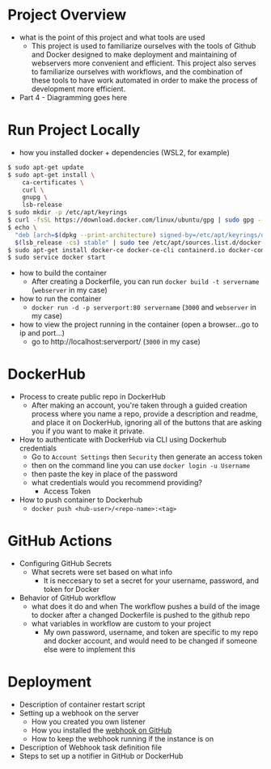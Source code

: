 # Project Overview

- what is the point of this project and what tools are used
	- This project is used to familiarize ourselves with the tools of Github and Docker designed to make deployment and maintaining of webservers more convenient and efficient. This project also serves to familiarize ourselves with workflows, and the combination of these tools to have work automated in order to make the process of development more efficient.
- Part 4 - Diagramming goes here

# Run Project Locally

- how you installed docker + dependencies (WSL2, for example)
```bash
$ sudo apt-get update
$ sudo apt-get install \
    ca-certificates \
    curl \
    gnupg \
    lsb-release
$ sudo mkdir -p /etc/apt/keyrings
$ curl -fsSL https://download.docker.com/linux/ubuntu/gpg | sudo gpg --dearmor -o /etc/apt/keyrings/docker.gpg
$ echo \
  "deb [arch=$(dpkg --print-architecture) signed-by=/etc/apt/keyrings/docker.gpg] https://download.docker.com/linux/ubuntu \
  $(lsb_release -cs) stable" | sudo tee /etc/apt/sources.list.d/docker.list > /dev/null
$ sudo apt-get install docker-ce docker-ce-cli containerd.io docker-compose-plugin
$ sudo service docker start
```

- how to build the container
	- After creating a Dockerfile, you can run `docker build -t servername` (`webserver` in my case)
- how to run the container
	- `docker run -d -p serverport:80 servername` (`3000` and `webserver` in my case)
- how to view the project running in the container (open a browser...go to ip and port...)
	- go to http://localhost:serverport/ (`3000` in my case)

# DockerHub

- Process to create public repo in DockerHub
	- After making an account, you're taken through a guided creation process where you name a repo, provide a description and readme, and place it on DockerHub, ignoring all of the buttons that are asking you if you want to make it private.
- How to authenticate with DockerHub via CLI using Dockerhub credentials
	- Go to `Account Settings` then `Security` then generate an access token
	- then on the command line you can use `docker login -u Username`
	- then paste the key in place of the password
  - what credentials would you recommend providing?
	- Access Token
- How to push container to Dockerhub
	- `docker push <hub-user>/<repo-name>:<tag>`

# GitHub Actions

- Configuring GitHub Secrets
  - What secrets were set based on what info
	- It is neccesary to set a secret for your username, password, and token for Docker
- Behavior of GitHub workflow
  - what does it do and when
	The workflow pushes a build of the image to docker after a changed Dockerfile is pushed to the github repo
  - what variables in workflow are custom to your project
	- My own password, username, and token are specific to my repo and docker account, and would need to be changed if someone else were to implement this

# Deployment

- Description of container restart script
- Setting up a webhook on the server
  - How you created you own listener
  - How you installed the [webhook on GitHub](https://github.com/adnanh/webhook)
  - How to keep the webhook running if the instance is on
- Description of Webhook task definition file
- Steps to set up a notifier in GitHub or DockerHub
